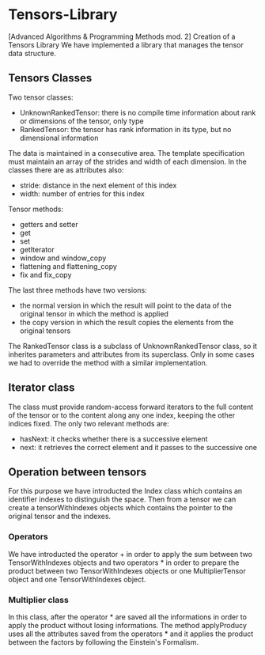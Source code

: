 # Tensors-Library
[Advanced Algorithms &amp; Programming Methods mod. 2] Creation of a Tensors Library
We have implemented a library that manages the tensor data structure.

## Tensors Classes
Two tensor classes:
* UnknownRankedTensor: there is no compile time information about rank or dimensions of the tensor, only type
* RankedTensor: the tensor has rank information in its type, but no dimensional information

The data is maintained in a consecutive area. The template specification must maintain an array of the strides and width of each dimension. In the classes there are as attributes also:
* stride: distance in the next element of this index
* width: number of entries for this index

Tensor methods:
* getters and setter
* get
* set
* getIterator
* window and window_copy
* flattening and flattening_copy
* fix and fix_copy

The last three methods have two versions:
* the normal version in which the result will point to the data of the original tensor in which the method is applied
* the copy version in which the result copies the elements from the original tensors

The RankedTensor class is a subclass of UnknownRankedTensor class, so it inherites parameters and attributes from its superclass. Only in some cases we had to override the method with a similar implementation.


## Iterator class
The class must provide random-access forward iterators to the full content of the tensor or to the content along any one index, keeping the other indices fixed.
The only two relevant methods are:
* hasNext: it checks whether there is a successive element
* next: it retrieves the correct element and it passes to the successive one


## Operation between tensors
For this purpose we have introducted the Index class which contains an identifier indexes to distinguish the space.
Then from a tensor we can create a tensorWithIndexes objects which contains the pointer to the original tensor and the indexes.

### Operators
We have introducted the operator + in order to apply the sum between two TensorWithIndexes objects and two operators * in order to prepare the product between two TensorWithIndexes objects or one MultiplierTensor object and one TensorWithIndexes object.

### Multiplier class
In this class, after the operator * are saved all the informations in order to apply the product without losing informations.
The method applyProducy uses all the attributes saved from the operators * and it applies the product between the factors by following the Einstein's Formalism.

